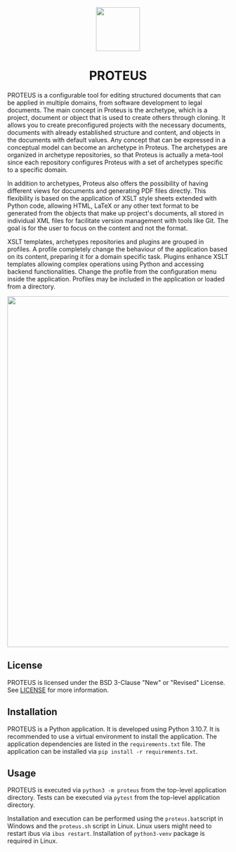 <div align = center>

<img src="https://github.com/user-attachments/assets/936f4820-0017-4da3-a8de-901bccdaf952" width="100" />

# PROTEUS

</div>

PROTEUS is a configurable tool for editing structured documents that can be applied in multiple domains, from software development to legal documents. The main concept in Proteus is the archetype, which is a project, document or object that is used to create others through cloning. It allows you to create preconfigured projects with the necessary documents, documents with already established structure and content, and objects in the documents with default values. Any concept that can be expressed in a conceptual model can become an archetype in Proteus. The archetypes are organized in archetype repositories, so that Proteus is actually a meta-tool since each repository configures Proteus with a set of archetypes specific to a specific domain.

In addition to archetypes, Proteus also offers the possibility of having different views for documents and generating PDF files directly. This flexibility is based on the application of XSLT style sheets extended with Python code, allowing HTML, LaTeX or any other text format to be generated from the objects that make up project's documents, all stored in individual XML files for facilitate version management with tools like Git. The goal is for the user to focus on the content and not the format.

XSLT templates, archetypes repositories and plugins are grouped in profiles. A profile completely change the behaviour of the application based on its content, preparing it for a domain specific task. Plugins enhance XSLT templates allowing complex operations using Python and accessing  backend functionalities. Change the profile from the configuration menu inside the application. Profiles may be included in the application or loaded from a directory.

<div align = center>
  <img src="https://github.com/Josdelsan/proteus-tfg/assets/74303153/3e598ba8-590d-4589-87df-0f1d0d97bcab" width="800" />
</div>

## License
PROTEUS is licensed under the BSD 3-Clause "New" or "Revised" License. See [LICENSE](LICENSE) for more information.

## Installation
PROTEUS is a Python application. It is developed using Python 3.10.7. It is recommended to use a virtual environment to install the application. The application dependencies are listed in the `requirements.txt` file. The application can be installed via `pip install -r requirements.txt`.

## Usage
PROTEUS is executed via `python3 -m proteus` from the top-level application directory.
Tests can be executed via `pytest` from the top-level application directory.

Installation and execution can be performed using the `proteus.bat`script in Windows and the `proteus.sh` script in Linux. Linux users might need to restart ibus via `ibus restart`. Installation of `python3-venv` package is required in Linux.

